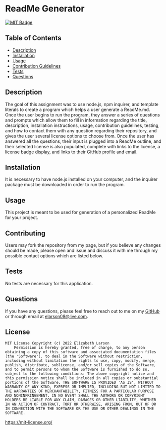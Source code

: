 # ReadMe Generator
  [![MIT Badge](https://img.shields.io/badge/License-MIT-yellow.svg)](https://mit-license.org/)

  ## Table of Contents
  * [Description](#description)
  * [Installation](#installation)
  * [Usage](#usage)
  * [Contribution Guidelines](#contributing)
  * [Tests](#tests)
  * [Questions](#questions)
  
  ## Description
  The goal of this assignment was to use node.js, npm inquirer, and template literals to create a program which helps a user generate a ReadMe.md. Once the user begins to run the program, they answer a series of questions and prompts which allow them to fill in information regarding the title, description, installation instructions, usage, contribution guidelines, testing, and how to contact them with any question regarding their repository, and gives the user several license options to choose from. Once the user has answered all the questions, their input is plugged into a ReadMe outline, and their selected license is also populated, complete with links to the license, a license badge display, and links to their GitHub profile and email.
  
  ## Installation
  It is necessary to have node.js installed on your computer, and the inquirer package must be downloaded in order to run the program. 

  ## Usage
  This project is meant to be used for generation of a personalized ReadMe for your project.

  ## Contributing
  Users may fork the repository from my page, but if you believe any changes should be made, please open and issue and discuss it with me through my possible contact options which are listed below.

  ## Tests
  No tests are necessary for this application.

  ## Questions
  If you have any questions, please feel free to reach out to me on my [GitHub](github.com/elarso2) or through email at elarson08@live.com.
  
  ## License
    MIT License Copyright (c) 2022 Elizabeth Larson
        Permission is hereby granted, free of charge, to any person obtaining a copy of this software and associated documentation files (the 'Software'), to deal in the Software without restriction, including without limitation the rights to use, copy, modify, merge, publish, distribute, sublicense, and/or sell copies of the Software, and to permit persons to whom the Software is furnished to do so, subject to the following conditions: The above copyright notice and this permission notice shall be included in all copies or substantial portions of the Software. THE SOFTWARE IS PROVIDED 'AS IS', WITHOUT WARRANTY OF ANY KIND, EXPRESS OR IMPLIED, INCLUDING BUT NOT LIMITED TO THE WARRANTIES OF MERCHANTABILITY, FITNESS FOR A PARTICULAR PURPOSE AND NONINFRINGEMENT. IN NO EVENT SHALL THE AUTHORS OR COPYRIGHT HOLDERS BE LIABLE FOR ANY CLAIM, DAMAGES OR OTHER LIABILITY, WHETHER IN AN ACTION OF CONTRACT, TORT OR OTHERWISE, ARISING FROM, OUT OF OR IN CONNECTION WITH THE SOFTWARE OR THE USE OR OTHER DEALINGS IN THE SOFTWARE.
        

  https://mit-license.org/
  